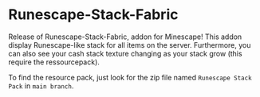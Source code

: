 # Runescape-Stack-Fabric
Release of Runescape-Stack-Fabric, addon for Minescape! This addon display Runescape-like stack for all items on the server. Furthermore, you can also see your cash stack texture changing as your stack grow (this require the ressourcepack).

To find the resource pack, just look for the zip file named `Runescape Stack Pack` in `main branch`.
